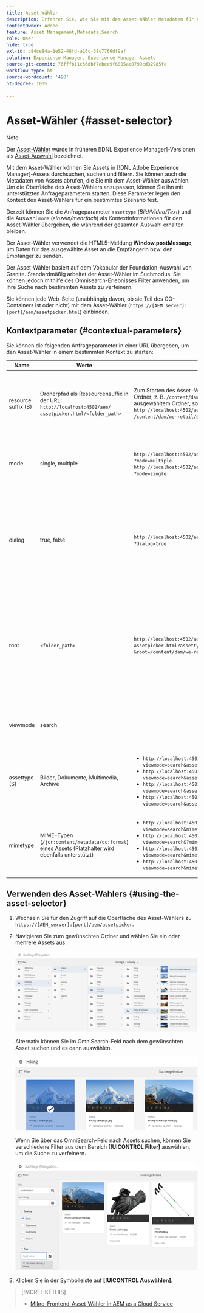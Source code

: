 ```yaml
---
title: Asset-Wähler
description: Erfahren Sie, wie Sie mit dem Asset-Wähler Metadaten für Assets in Adobe Experience Manager (AEM) suchen, filtern, durchsuchen und abrufen. Erfahren Sie außerdem mehr über das benutzerdefinierte Anpassen der Oberfläche des Asset-Wählers.
contentOwner: Adobe
feature: Asset Management,Metadata,Search
role: User
hide: true
exl-id: c84ce84a-1e52-48fd-a16c-38c7769df9af
solution: Experience Manager, Experience Manager Assets
source-git-commit: 76fffb11c56dbf7ebee9f6805ae0799cd32985fe
workflow-type: ht
source-wordcount: '498'
ht-degree: 100%

---
```


# Asset-Wähler {#asset-selector}

>[!NOTE]
>
>Der [Asset-Wähler](https://experienceleague.adobe.com/docs/experience-manager-cloud-service/content/assets/manage/asset-selector.html?lang=de) wurde in früheren [!DNL Experience Manager]-Versionen als [Asset-Auswahl](https://helpx.adobe.com/de/experience-manager/6-2/assets/using/asset-picker.html) bezeichnet.

Mit dem Asset-Wähler können Sie Assets in [!DNL Adobe Experience Manager]-Assets durchsuchen, suchen und filtern. Sie können auch die Metadaten von Assets abrufen, die Sie mit dem Asset-Wähler auswählen. Um die Oberfläche des Asset-Wählers anzupassen, können Sie ihn mit unterstützten Anfrageparametern starten. Diese Parameter legen den Kontext des Asset-Wählers für ein bestimmtes Szenario fest.

Derzeit können Sie die Anfrageparameter `assettype` (*Bild/Video/Text*) und die Auswahl `mode` (*einzeln/mehrfach*) als Kontextinformationen für den Asset-Wähler übergeben, die während der gesamten Auswahl erhalten bleiben.

Der Asset-Wähler verwendet die HTML5-Meldung **Window.postMessage**, um Daten für das ausgewählte Asset an die Empfängerin bzw. den Empfänger zu senden.

Der Asset-Wähler basiert auf dem Vokabular der Foundation-Auswahl von Granite. Standardmäßig arbeitet der Asset-Wähler im Suchmodus. Sie können jedoch mithilfe des Omnisearch-Erlebnisses Filter anwenden, um Ihre Suche nach bestimmten Assets zu verfeinern.

Sie können jede Web-Seite (unabhängig davon, ob sie Teil des CQ-Containers ist oder nicht) mit dem Asset-Wähler (`https://[AEM_server]:[port]/aem/assetpicker.html`) einbinden.

## Kontextparameter {#contextual-parameters}

Sie können die folgenden Anfrageparameter in einer URL übergeben, um den Asset-Wähler in einem bestimmten Kontext zu starten:

| Name | Werte | Beispiel | Zweck |
|---|---|---|---|
| resource suffix (B) | Ordnerpfad als Ressourcensuffix in der URL: `http://localhost:4502/aem/`<br>`assetpicker.html/<folder_path>` | Zum Starten des Asset-Wählers mit einem bestimmten Ordner, z. B. `/content/dam/we-retail/en/activities` als ausgewähltem Ordner, sollte die URL wie folgt aussehen: `http://localhost:4502/aem/assetpicker.html`<br>`/content/dam/we-retail/en/activities?assettype=images` | Wenn beim Starten des Asset-Wählers ein bestimmter Ordner ausgewählt sein soll, können Sie ihn als Ressourcensuffix übergeben. |
| mode | single, multiple | `http://localhost:4502/aem/assetpicker.html`<br>`?mode=multiple` <br> `http://localhost:4502/aem/assetpicker.html`<br>`?mode=single` | Im Modus „multiple“ können Sie mit dem Asset-Wähler mehrere Assets gleichzeitig auswählen. |
| dialog | true, false | `http://localhost:4502/aem/assetpicker.html`<br>`?dialog=true` | Verwenden Sie diese Parameter, um den Asset-Wähler als Granite-Dialogfeld zu öffnen. Diese Option ist nur relevant, wenn Sie den Asset-Wähler per Granite-Pfadfeld starten und als pickerSrc-URL konfigurieren. |
| root | `<folder_path>` | `http://localhost:4502/aem/`<br>`assetpicker.html?assettype=images`<br>`&root=/content/dam/we-retail/en/activities` | Verwenden Sie diese Option, um den Stammordner für den Asset-Wähler anzugeben. In diesem Fall können Sie mit dem Asset-Wähler nur untergeordnete Assets (direkt/indirekt) unter dem Stammordner auswählen. |
| viewmode | search |  | Um den Asset-Wähler im Suchmodus mit den Parametern „assettype“ und „mimetype“ zu starten. |
| assettype (S) | Bilder, Dokumente, Multimedia, Archive | <ul><li>`http://localhost:4502/aem/assetpicker.html?viewmode=search&assettype=images`</li> <li>`http://localhost:4502/aem/assetpicker.html?viewmode=search&assettype=documents`</li> <li>`http://localhost:4502/aem/assetpicker.html?viewmode=search&assettype=multimedia`</li> <li>`http://localhost:4502/aem/assetpicker.html?viewmode=search&assettype=archives`</li> | Verwenden Sie diese Option, um Asset-Typen auf der Grundlage des übergebenen Wertes zu filtern. |
| mimetype | MIME-Typen (`/jcr:content/metadata/dc:format`) eines Assets (Platzhalter wird ebenfalls unterstützt) | <ul><li>`http://localhost:4502/aem/assetpicker.html?viewmode=search&mimetype=image/png`</li>  <li>`http://localhost:4502/aem/assetpicker.html?viewmode=search&?mimetype=*png`</li>  <li>`http://localhost:4502/aem/assetpicker.html?viewmode=search&mimetype=*presentation`</li>  <li>`http://localhost:4502/aem/assetpicker?viewmode=search&mimetype=*presentation&mimetype=*png`</li></ul> | Verwenden Sie diese Option zum Filtern von Assets anhand von MIME-Typen |

## Verwenden des Asset-Wählers {#using-the-asset-selector}

1. Wechseln Sie für den Zugriff auf die Oberfläche des Asset-Wählers zu `https://[AEM_server]:[port]/aem/assetpicker`.
1. Navigieren Sie zum gewünschten Ordner und wählen Sie ein oder mehrere Assets aus.

   ![chlimage_1-441](assets/chlimage_1-441.png)

   Alternativ können Sie im OmniSearch-Feld nach dem gewünschten Asset suchen und es dann auswählen.

   ![chlimage_1-442](assets/chlimage_1-442.png)

   Wenn Sie über das OmniSearch-Feld nach Assets suchen, können Sie verschiedene Filter aus dem Bereich **[!UICONTROL Filter]** auswählen, um die Suche zu verfeinern.

   ![chlimage_1-443](assets/chlimage_1-443.png)

1. Klicken Sie in der Symbolleiste auf **[!UICONTROL Auswählen]**. 

>[!MORELIKETHIS]
>
>* [Mikro-Frontend-Asset-Wähler in AEM as a Cloud Service](https://experienceleague.adobe.com/docs/experience-manager-cloud-service/content/assets/manage/asset-selector.html?lang=de)
